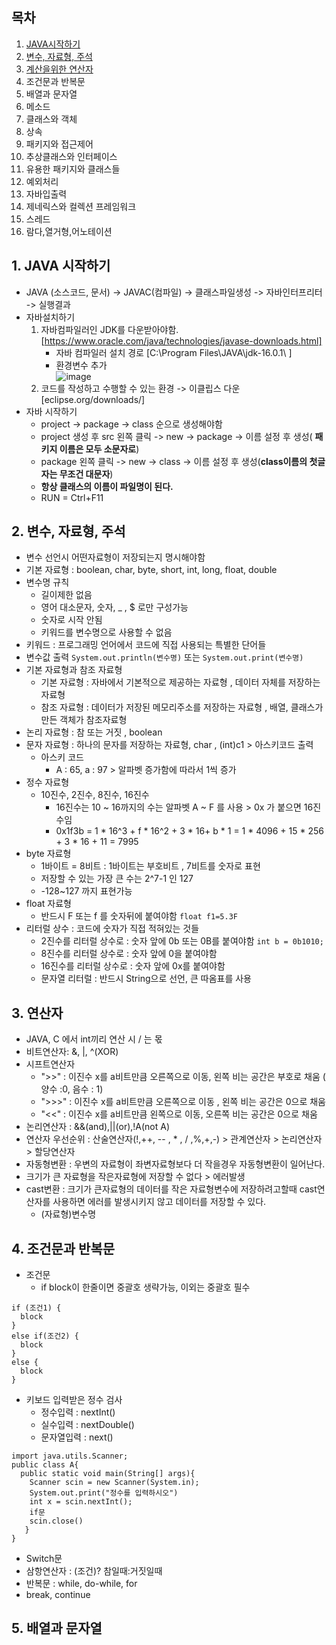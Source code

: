 ## 목차
1. [JAVA시작하기](https://github.com/sugyeong-yu/TIL/blob/main/JAVA/Read.md#1-java-%EC%8B%9C%EC%9E%91%ED%95%98%EA%B8%B0)
2. [변수, 자료형, 주석](https://github.com/sugyeong-yu/TIL/blob/main/JAVA/Read.md#2-%EB%B3%80%EC%88%98-%EC%9E%90%EB%A3%8C%ED%98%95-%EC%A3%BC%EC%84%9D)
3. [계산을위한 연산자](https://github.com/sugyeong-yu/TIL/blob/main/JAVA/Read.md#3-%EC%97%B0%EC%82%B0%EC%9E%90)
4. 조건문과 반복문
5. 배열과 문자열
6. 메소드
7. 클래스와 객체
8. 상속
9. 패키지와 접근제어
10. 추상클래스와 인터페이스
11. 유용한 패키지와 클래스들
12. 예외처리
13. 자바입출력
14. 제네릭스와 컬렉션 프레임워크
15. 스레드
16. 람다,열거형,어노테이션
## 1. JAVA 시작하기
- JAVA (소스코드, 문서) -> JAVAC(컴파일) -> 클래스파일생성 -> 자바인터프리터 -> 실행결과
- 자바설치하기 
  1. 자바컴파일러인 JDK를 다운받아야함. [https://www.oracle.com/java/technologies/javase-downloads.html]
      - 자바 컴파일러 설치 경로 [C:\Program Files\JAVA\jdk-16.0.1\ ]
      - 환경변수 추가\
      ![image](https://user-images.githubusercontent.com/70633080/125251883-bfc28b80-e332-11eb-9bdf-bd83c610a076.png)
  2. 코드를 작성하고 수행할 수 있는 환경 -> 이클립스 다운 [eclipse.org/downloads/]
- 자바 시작하기
  - project -> package -> class 순으로 생성해야함
  - project 생성 후 src 왼쪽 클릭 -> new -> package -> 이름 설정 후 생성( **패키지 이름은 모두 소문자로**)
  - package 왼쪽 클릭 -> new -> class -> 이름 설정 후 생성(**class이름의 첫글자는 무조건 대문자**)
  - **항상 클래스의 이름이 파일명이 된다.** 
  - RUN = Ctrl+F11
## 2. 변수, 자료형, 주석
- 변수 선언시 어떤자료형이 저장되는지 명시해야함
- 기본 자료형 : boolean, char, byte, short, int, long, float, double
- 변수명 규칙
  - 길이제한 없음
  - 영어 대소문자, 숫자, _ , $ 로만 구성가능
  - 숫자로 시작 안됨
  - 키워드를 변수명으로 사용할 수 없음
 - 키워드 : 프로그래밍 언어에서 코드에 직접 사용되는 특별한 단어들
- 변수값 출력 ``` System.out.println(변수명) ``` 또는 ``` System.out.print(변수명) ```
- 기본 자료형과 참조 자료형
  - 기본 자료형 : 자바에서 기본적으로 제공하는 자료형 , 데이터 자체를 저장하는 자료형
  - 참조 자료형 : 데이터가 저장된 메모리주소를 저장하는 자료형 , 배열, 클래스가 만든 객체가 참조자료형
- 논리 자료형 : 참 또는 거짓 , boolean 
- 문자 자료형 : 하나의 문자를 저장하는 자료형, char , (int)c1 > 아스키코드 출력
  - 아스키 코드 
    - A : 65, a : 97  > 알파벳 증가함에 따라서 1씩 증가 
- 정수 자료형 
  - 10진수, 2진수, 8진수, 16진수
    - 16진수는 10 ~ 16까지의 수는 알파벳 A ~ F 를 사용 > 0x 가 붙으면 16진수임
    - 0x1f3b = 1 * 16^3 + f * 16^2 + 3 * 16+ b * 1 = 1 * 4096 + 15 * 256 + 3 * 16 + 11 = 7995
- byte 자료형 
  - 1바이트 = 8비트 : 1바이트는 부호비트 , 7비트를 숫자로 표현 
  - 저장할 수 있는 가장 큰 수는 2^7-1 인 127
  - -128~127 까지 표현가능  
- float 자료형
  - 반드시 F 또는 f 를 숫자뒤에 붙여야함 ``` float f1=5.3F ```
- 리터럴 상수 : 코드에 숫자가 직접 적혀있는 것들
  - 2진수를 리터럴 상수로 : 숫자 앞에 0b 또는 0B를 붙여야함 ``` int b = 0b1010; ```
  - 8진수를 리터럴 상수로 : 숫자 앞에 0을 붙여야함
  - 16진수를 리터럴 상수로 : 숫자 앞에 0x를 붙여야함
  - 문자열 리터럴 : 반드시 String으로 선언, 큰 따옴표를 사용
## 3. 연산자
- JAVA, C 에서 int끼리 연산 시 / 는 몫
- 비트연산자: &, |, ^(XOR)
- 시프트연산자
  - ">>" : 이진수 x를 a비트만큼 오른쪽으로 이동, 왼쪽 비는 공간은 부호로 채움 ( 양수 :0, 음수 : 1)
  - ">>>" : 이진수 x를 a비트만큼 오른쪽으로 이동 , 왼쪽 비는 공간은 0으로 채움
  - "<<" : 이진수 x를 a비트만큼 왼쪽으로 이동, 오른쪽 비는 공간은 0으로 채움
- 논리연산자 : &&(and),||(or),!A(not A)
- 연산자 우선순위 : 산술연산자(!,++, -- , * , / ,%,+,-) > 관계연산자 > 논리연산자 > 할당연산자
- 자동형변환 : 우변의 자료형이 좌변자료형보다 더 작을경우 자동형변환이 일어난다.
- 크기가 큰 자료형을 작은자료형에 저장할 수 없다 > 에러발생
- cast변환 : 크기가 큰자료형의 데이터를 작은 자료형변수에 저장하려고할때 cast연산자를 사용하면 에러를 발생시키지 않고 데이터를 저장할 수 있다.
  - (자료형)변수명
## 4. 조건문과 반복문
- 조건문 
  - if block이 한줄이면 중괄호 생략가능, 이외는 중괄호 필수
```
if (조건1) {
  block
}
else if(조건2) {
  block
}
else {
  block
}
```
- 키보드 입력받은 정수 검사
  - 정수입력 : nextInt()
  - 실수입력 : nextDouble()
  - 문자열입력 : next() 
```
import java.utils.Scanner;
public class A{
  public static void main(String[] args){
    Scanner scin = new Scanner(System.in);
    System.out.print("정수를 입력하시오")
    int x = scin.nextInt();
    if문
    scin.close()
   }
}
```
- Switch문
- 삼항연산자 : (조건)? 참일때:거짓일때
- 반복문 : while, do-while, for
- break, continue 
## 5. 배열과 문자열

